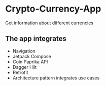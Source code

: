 # Crypto-Currency-App

Get information about different currencies  

## The app integrates
* Navigation
* Jetpack Compose
* Coin Paprika API
* Dagger Hilt
* Retrofit
* Architecture pattern integrates use cases
